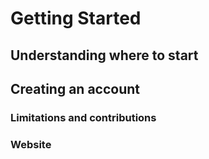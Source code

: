 # Getting Started

## Understanding where to start

## Creating an account

### Limitations and contributions

### Website